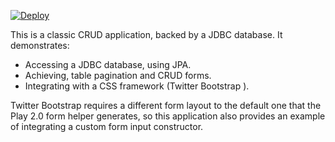 [![Deploy](https://www.herokucdn.com/deploy/button.png)](https://heroku.com/deploy)

This is a classic CRUD application, backed by a JDBC database. It demonstrates:

- Accessing a JDBC database, using JPA.
- Achieving, table pagination and CRUD forms.
- Integrating with a CSS framework (Twitter Bootstrap ).

Twitter Bootstrap requires a different form layout to the default one that the Play 2.0 form helper generates, so this application also provides an example of integrating a custom form input constructor.